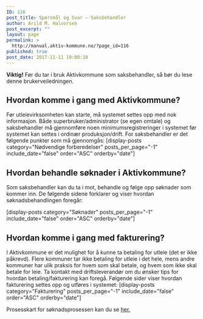 ```yaml
---
ID: 116
post_title: Spørsmål og Svar – Saksbehandler
author: Arild M. Halvorsen
post_excerpt: ""
layout: page
permalink: >
  http://manual.aktiv-kommune.no/?page_id=116
published: true
post_date: 2017-11-11 19:00:18
---
```

**Viktig!** Før du tar i bruk Aktivkommune som saksbehandler, så bør du lese denne brukerveiledningen.

## Hvordan komme i gang med Aktivkommune?
Før utleievirksomheten kan starte, må systemet settes opp med nok informasjon. Både superbruker/administrator (se egen omtale) og saksbehandler må gjennomføre noen minimumsregistreringer i systemet før systemet kan settes i ordinær produksjon/drift. For saksbehandler er det følgende punkter som må gjennomgås:
[display-posts category="Nødvendige forberedelser" posts_per_page="-1" include_date="false" order="ASC" orderby="date"]

## Hvordan behandle søknader i Aktivkommune?
Som saksbehandler kan du ta i mot, behandle og følge opp søknader som kommer inn. De følgende sidene forklarer og viser hvordan søknadsbehandlingen foregår:

[display-posts category="Søknader" posts_per_page="-1" include_date="false" order="ASC" orderby="date"]

## Hvordan komme i gang med fakturering?
I Aktivkommune er det mulighet for å kunne ta betaling for utleie (det er ikke påkrevd). Flere kommuner tar ikke betaling for utleie i det hele, mens andre kommuner har ulik praksis for hvem som skal betale, og hvem som ikke skal betale for leie. Ta kontakt med driftsleverandør om du ønsker tips for hvordan betaling/fakturering kan foregå. Følgende sider viser hvordan fakturering settes opp og utføres i systemet:
[display-posts category="Fakturering" posts_per_page="-1" include_date="false" order="ASC" orderby="date"]

Prosesskart for søknadsprosessen kan du se [her.](http://manual.aktiv-kommune.no/wp-content/uploads/2018/01/Aktivkommune-prosesskart-for-søknadsprosessen-nivå-1-PDF.pdf)